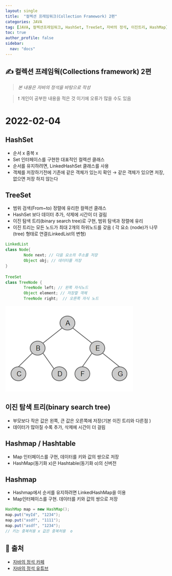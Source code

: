 ```yaml
---
layout: single
title:  "컬렉션 프레임워크(Collection Framework) 2편"
categories: JAVA 
tag: [JAVA, 컬렉션프레임워크, HashSet, TreeSet, 자바의 정석, 이진트리, HashMap]
toc: true
author_profile: false
sidebar:
  nav: "docs"
---
```



## ✍ 컬렉션 프레임웍(Collections framework) 2편 

<!--Quote-->
> *본 내용은 자바의 정석을 바탕으로 작성*  

> ❗ 개인이 공부한 내용을 적은 것 이기에 오류가 많을 수도 있음
 
# 2022-02-04

## HashSet

- 순서 x 중복 x
- Set 인터페이스를 구현한 대표적인 컬렉션 클래스
- 순서를 유지하려면, LinkedHashSet 클래스를 사용
- 객체를 저장하기전에 기존에 같은 객체가 있는지 확인 → 같은 객체가 있으면 저장, 없으면 저장 하지 않는다

## TreeSet

- 범위 검색(From~to) 정렬에 유리한 컬렉션 클래스
- HashSet 보다 데이터 추가, 삭제에 시간이 더 걸림
- 이진 탐색 트리(binary search tree)로 구현, 범위 탐색과 정렬에 유리
- 이진 트리는 모든 노드가 최대 2개의 하위노드를 갖음  ( 각 요소 (node)가 나무(tree) 형태로 연결(LinkedList의 변형)

```java
LinkedList
class Node{
		Node next; // 다음 요소의 주소를 저장
		Object obj; // 데이터를 저장
}

TreeSet
class TreeNode {
		TreeNode left; // 왼쪽 자식노드 
		Object element; // 저장할 객체 
		TreeNode right;  // 오른쪽 자식 노드 
```

![이진트리.png](/assets/images/posts/2022-02-04/이진트리.png)

## 이진 탐색 트리(binary search tree)

- 부모보다 작은 값은 왼쪽, 큰 값은 오른쪽에 저장(기본 이진 트리와 다른점 )
- 데이터가 많아질 수록 추가, 삭제에 시간이 더 걸림

## Hashmap / Hashtable

- Map 인터페이스를 구현, 데이터를 키와 값의 쌍으로 저장
- HashMap(동기화 x)은 Hashtable(동기화 o)의 신버전

## Hashmap

- Hashmap에서 순서를 유지하려면 LinkedHashMap을 이용
- Map인터페이스를 구현. 데이터를 키와 값의 쌍으로 저장

```java
HashMap map = new HashMap();
map.put("myId", "1234");
map.put("asdf", "1111");
map.put("asdf", "1234");
// 키는 중복허용 x 값은 중복허용  o
```

## 📑 출처 

 - [자바의 정석 카페](https://cafe.naver.com/javachobostudy) 
 - [자바의 정석 유튜브](https://www.youtube.com/user/MasterNKS)